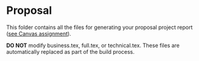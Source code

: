 # Proposal

This folder contains all the files for generating your proposal project report ([see Canvas assignment](https://canvas.auckland.ac.nz/courses/91591/assignments/315398)).

**DO NOT** modify business.tex, full.tex, or technical.tex. These files are automatically replaced as part of the build process.
